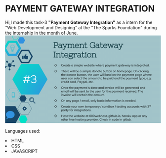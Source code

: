 # PAYMENT GATEWAY INTEGRATION
Hi,I made this task-3 <b>"Payment Gateway Integration"</b> as a intern for the "Web Development and Designing" at the "The Sparks Foundation" during the internship in the month of June.<br>
<img src="task 3.png">
<p>Languages used:</p>
     <li> HTML
      <li>CSS
      <li>JAVASCRIPT
      
